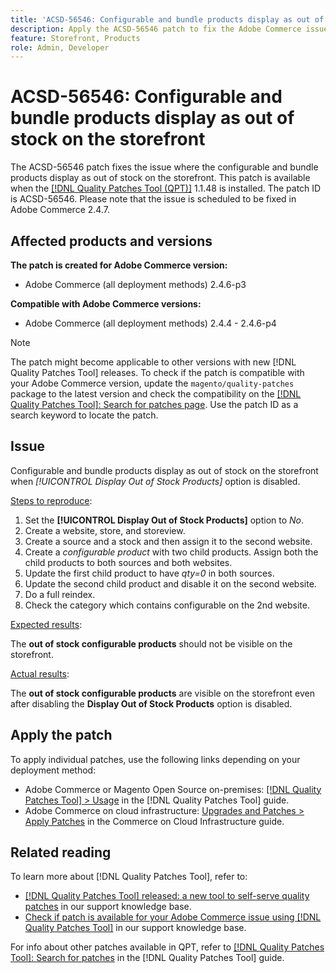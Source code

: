 ```yaml
---
title: 'ACSD-56546: Configurable and bundle products display as out of stock on the storefront'
description: Apply the ACSD-56546 patch to fix the Adobe Commerce issue where the configurable and bundle products display as out of stock on the storefront when the *[!UICONTROL Display Out of Stock Products]* configuration option is disabled.
feature: Storefront, Products
role: Admin, Developer
---
```

# ACSD-56546: Configurable and bundle products display as out of stock on the storefront

The ACSD-56546 patch fixes the issue where the configurable and bundle products display as out of stock on the storefront. This patch is available when the [[!DNL Quality Patches Tool (QPT)]](/help/announcements/adobe-commerce-announcements/magento-quality-patches-released-new-tool-to-self-serve-quality-patches.md) 1.1.48 is installed. The patch ID is ACSD-56546. Please note that the issue is scheduled to be fixed in Adobe Commerce 2.4.7.

## Affected products and versions

**The patch is created for Adobe Commerce version:**

* Adobe Commerce (all deployment methods) 2.4.6-p3

**Compatible with Adobe Commerce versions:**

* Adobe Commerce (all deployment methods) 2.4.4 - 2.4.6-p4

>[!NOTE]
>
>The patch might become applicable to other versions with new [!DNL Quality Patches Tool] releases. To check if the patch is compatible with your Adobe Commerce version, update the `magento/quality-patches` package to the latest version and check the compatibility on the [[!DNL Quality Patches Tool]: Search for patches page](https://experienceleague.adobe.com/tools/commerce-quality-patches/index.html). Use the patch ID as a search keyword to locate the patch.

## Issue

Configurable and bundle products display as out of stock on the storefront when *[!UICONTROL Display Out of Stock Products]*
option is disabled. 

<u>Steps to reproduce</u>:

1. Set the **[!UICONTROL Display Out of Stock Products]** option to *No*.
2. Create a website, store, and storeview.
3. Create a source and a stock and then assign it to the second website.
  4. Create a *configurable product* with two child products. Assign both the child products to both sources and both websites.
5. Update the first child product to have *qty=0* in both sources.
6. Update the second child product and disable it on the second website.
7. Do a full reindex.
8. Check the category which contains configurable on the 2nd website.

<u>Expected results</u>:

The **out of stock configurable products** should not be visible on the storefront.

<u>Actual results</u>:

The **out of stock configurable products** are visible on the storefront even after disabling the **Display Out of Stock Products** option is disabled.

## Apply the patch

To apply individual patches, use the following links depending on your deployment method:

* Adobe Commerce or Magento Open Source on-premises: [[!DNL Quality Patches Tool] > Usage](https://experienceleague.adobe.com/docs/commerce-operations/tools/quality-patches-tool/usage.html) in the [!DNL Quality Patches Tool] guide.
* Adobe Commerce on cloud infrastructure: [Upgrades and Patches > Apply Patches](https://experienceleague.adobe.com/docs/commerce-cloud-service/user-guide/develop/upgrade/apply-patches.html) in the Commerce on Cloud Infrastructure guide.

## Related reading

To learn more about [!DNL Quality Patches Tool], refer to:

* [[!DNL Quality Patches Tool] released: a new tool to self-serve quality patches](/help/announcements/adobe-commerce-announcements/magento-quality-patches-released-new-tool-to-self-serve-quality-patches.md) in our support knowledge base.
* [Check if patch is available for your Adobe Commerce issue using [!DNL Quality Patches Tool]](/help/support-tools/patches-available-in-qpt-tool/check-patch-for-magento-issue-with-magento-quality-patches.md) in our support knowledge base.

For info about other patches available in QPT, refer to [[!DNL Quality Patches Tool]: Search for patches](https://experienceleague.adobe.com/tools/commerce-quality-patches/index.html) in the [!DNL Quality Patches Tool] guide.
